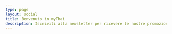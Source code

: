 ```yaml
---
type: page
layout: social
title: Benvenuto in myThai
description: Iscriviti alla newsletter per ricevere le nostre promozioni!
---
```

